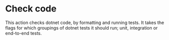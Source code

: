 # Check code

This action checks dotnet code, by formatting and running tests. It takes the flags for which groupings of dotnet tests it should run; unit, integration or end-to-end tests.
